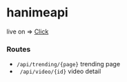 # hanimeapi

live on => [Click](https://hanime.onrender.com/api/trending/0)
### Routes
-  ``` /api/trending/{page} ``` trending page
- ``` /api/video/{id}``` video detail




